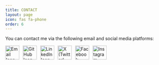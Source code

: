 ```yaml
---
title: CONTACT
layout: page
icon: fas fa-phone
order: 6
---
```


You can contact me via the following email and social media platforms:

<div style="display: flex; gap: 11px;">
<a href="mailto:zawzthein@outlook.com">
  <img src="https://cdn0.iconfinder.com/data/icons/social-circle-3/72/Email-256.png" alt="Email Icon" style="width: 44px; height: 44px;">
</a>

<a href="https://github.com/zawzaww">
  <img src="https://cdn1.iconfinder.com/data/icons/logotypes/32/github-256.png" alt="GitHub Icon" style="width: 44px; height: 44px;">
</a>

<a href="https://www.linkedin.com/in/zawzaww">
  <img src="https://cdn1.iconfinder.com/data/icons/logotypes/32/circle-linkedin-256.png" alt="LinkedIn Icon" style="width: 44px; height: 44px;">
</a>

<a href="https://x.com/zawzaw_me">
  <img src="https://cdn2.iconfinder.com/data/icons/threads-by-instagram/24/x-logo-twitter-new-brand-256.png" alt="X (Twitter) Icon" style="width: 44px; height: 44px;">
</a>

<a href="https://www.facebook.com/zawzaww.me">
  <img src="https://cdn2.iconfinder.com/data/icons/social-media-2285/512/1_Facebook_colored_svg_copy-256.png" alt="Facebook Icon" style="width: 44px; height: 44px;">
</a>

<a href="https://www.instagram.com/zawzaw.me">
  <img src="https://cdn3.iconfinder.com/data/icons/2018-social-media-logotypes/1000/2018_social_media_popular_app_logo_instagram-256.png" alt="Instagram Icon" style="width: 44px; height: 44px;">
</a>
</div>

